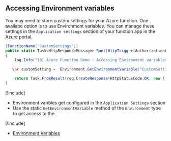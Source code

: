 ## Accessing Environment variables

You may need to store custom settings for your Azure function. One availabe option is to use Environment variables. You can manage these settings in the `Application settings` section of your function app in the Azure portal.


```csharp
[FunctionName("CustomSettings")]
public static Task<HttpResponseMessage> Run([HttpTrigger(AuthorizationLevel.Anonymous, "GET")]HttpRequestMessage req, TraceWriter log)
{
    log.Info("101 Azure Function Demo - Accessing Environment variables");

   var customSetting =  Environment.GetEnvironmentVariable("CustomSetting", EnvironmentVariableTarget.Process);

    return Task.FromResult(req.CreateResponse(HttpStatusCode.OK, new { setting= customSetting }));
}

```

[!include[](../includes/takeaways-heading.md)]
* Environment varibles get configured in the `Application Settings` section
* Use the static `GetEnvironmentVariable` method of the `Environment` type to get access to the

[!include[](../includes/read-more-heading.md)]
* [Environment Variables](https://docs.microsoft.com/en-us/azure/azure-functions/functions-reference-csharp#environment-variables)